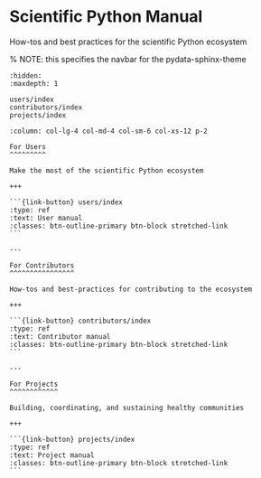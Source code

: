 # Scientific Python Manual

How-tos and best practices for the scientific Python ecosystem

% NOTE: this specifies the navbar for the pydata-sphinx-theme
```{toctree}
:hidden:
:maxdepth: 1

users/index
contributors/index
projects/index
```

````{panels}
:column: col-lg-4 col-md-4 col-sm-6 col-xs-12 p-2

For Users
^^^^^^^^^

Make the most of the scientific Python ecosystem

+++

```{link-button} users/index
:type: ref
:text: User manual
:classes: btn-outline-primary btn-block stretched-link
```

---

For Contributors
^^^^^^^^^^^^^^^^

How-tos and best-practices for contributing to the ecosystem

+++

```{link-button} contributors/index
:type: ref
:text: Contributor manual
:classes: btn-outline-primary btn-block stretched-link
```

---

For Projects
^^^^^^^^^^^^

Building, coordinating, and sustaining healthy communities

+++

```{link-button} projects/index
:type: ref
:text: Project manual
:classes: btn-outline-primary btn-block stretched-link
```
````
